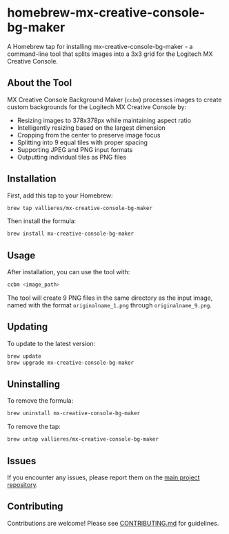 # homebrew-mx-creative-console-bg-maker

A Homebrew tap for installing mx-creative-console-bg-maker - a command-line tool
that splits images into a 3x3 grid for the Logitech MX Creative Console.

## About the Tool

MX Creative Console Background Maker (`ccbm`) processes images to create custom
backgrounds for the Logitech MX Creative Console by:

- Resizing images to 378x378px while maintaining aspect ratio
- Intelligently resizing based on the largest dimension
- Cropping from the center to preserve image focus
- Splitting into 9 equal tiles with proper spacing
- Supporting JPEG and PNG input formats
- Outputting individual tiles as PNG files

## Installation

First, add this tap to your Homebrew:

```bash
brew tap vallieres/mx-creative-console-bg-maker
```

Then install the formula:

```bash
brew install mx-creative-console-bg-maker
```

## Usage

After installation, you can use the tool with:

```bash
ccbm <image_path>
```

The tool will create 9 PNG files in the same directory as the input image, named
with the format `originalname_1.png` through `originalname_9.png`.

## Updating

To update to the latest version:

```bash
brew update
brew upgrade mx-creative-console-bg-maker
```

## Uninstalling

To remove the formula:

```bash
brew uninstall mx-creative-console-bg-maker
```

To remove the tap:

```bash
brew untap vallieres/mx-creative-console-bg-maker
```

## Issues

If you encounter any issues, please report them on the
[main project repository](https://github.com/vallieres/mx-creative-console-bg-maker/issues).

## Contributing

Contributions are welcome! Please see [CONTRIBUTING.md](CONTRIBUTING.md) for
guidelines.
